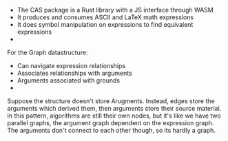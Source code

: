 - The CAS package is a Rust library with a JS interface through WASM
- It produces and consumes ASCII and LaTeX math expressions
- It does symbol manipulation on expressions to find equivalent expressions
- 


For the Graph datastructure:

- Can navigate expression relationships
- Associates relationships with arguments
- Arguments associated with grounds
- 

Suppose the structure doesn't store Arugments. Instead, edges store the arguments
which derived them, then arguments store their source material. In this pattern,
algorithms are still their own nodes, but it's like we have two parallel graphs,
the argument graph dependent on the expression graph. The arguments don't connect
to each other though, so its hardly a graph. 

